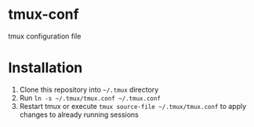 # tmux-conf
tmux configuration file

# Installation

1. Clone this repository into `~/.tmux` directory
1. Run `ln -s ~/.tmux/tmux.conf ~/.tmux.conf`
1. Restart tmux or execute `tmux source-file ~/.tmux/tmux.conf` to apply changes to already running sessions
